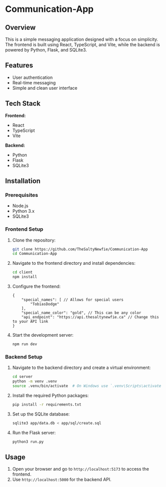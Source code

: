 # Communication-App

## Overview

This is a simple messaging application designed with a focus on simplicity. The frontend is built using React, TypeScript, and Vite, while the backend is powered by Python, Flask, and SQLite3.

## Features

- User authentication
- Real-time messaging
- Simple and clean user interface

## Tech Stack

**Frontend:**
- React
- TypeScript
- Vite

**Backend:**
- Python
- Flask
- SQLite3

## Installation

### Prerequisites

- Node.js
- Python 3.x
- SQLite3

### Frontend Setup

1. Clone the repository:
    ```sh
    git clone https://github.com/TheSaltyNewfie/Communication-App
    cd Communication-App
    ```

2. Navigate to the frontend directory and install dependencies:
    ```sh
    cd client
    npm install
    ```
3. Configure the frontend:
    ```jsonc
    {
        "special_names": [ // Allows for special users
            "TobiasDodge"
        ],
        "special_name_color": "gold", // This can be any color
        "api_endpoint": "https://api.thesaltynewfie.ca" // Change this to your API link
    }
    ```

4. Start the development server:
    ```sh
    npm run dev
    ```

### Backend Setup

1. Navigate to the backend directory and create a virtual environment:
    ```sh
    cd server
    python -m venv .venv
    source .venv/bin/activate  # On Windows use `.venv\Scripts\activate`
    ```

2. Install the required Python packages:
    ```sh
    pip install -r requirements.txt
    ```

3. Set up the SQLite database:
    ```sh
    sqlite3 app/data.db < app/sql/create.sql
    ```

4. Run the Flask server:
    ```sh
    python3 run.py
    ```

## Usage

1. Open your browser and go to `http://localhost:5173` to access the frontend.
2. Use `http://localhost:5000` for the backend API.
